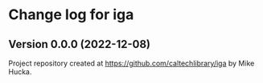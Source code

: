 # Change log for iga

## Version 0.0.0 (2022-12-08)

Project repository created at https://github.com/caltechlibrary/iga
by Mike Hucka.

